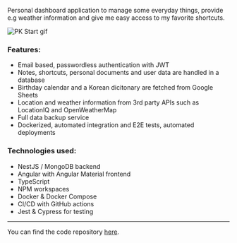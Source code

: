 Personal dashboard application to manage some everyday things, provide e.g weather information and give me easy access to my favorite shortcuts.

![PK Start gif](https://stuff.p-kin.com/screentogif/pkstart.gif)

### Features:
* Email based, passwordless authentication with JWT
* Notes, shortcuts, personal documents and user data are handled in a database
* Birthday calendar and a Korean dicitonary are fetched from Google Sheets
* Location and weather information from 3rd party APIs such as LocationIQ and OpenWeatherMap
* Full data backup service
* Dockerized, automated integration and E2E tests, automated deployments

### Technologies used:
* NestJS / MongoDB backend
* Angular with Angular Material frontend
* TypeScript
* NPM workspaces
* Docker & Docker Compose
* CI/CD with GitHub actions
* Jest & Cypress for testing

--- 
You can find the code repository [here](https://github.com/KinPeter/PK-Start).
